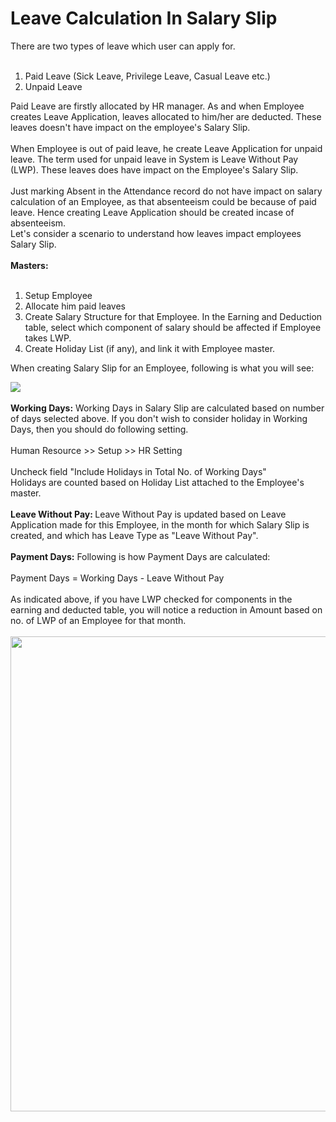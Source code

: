 <!-- add-breadcrumbs -->
<h1>Leave Calculation In Salary Slip</h1>

There are two types of leave which user can apply for.
<br>
<br>
<ol>
    <li>Paid Leave (Sick Leave, Privilege Leave, Casual Leave etc.)</li>
    <li>Unpaid Leave
        <br>
    </li>
</ol>Paid Leave are firstly allocated by HR manager. As and when Employee creates Leave Application, leaves allocated to him/her are deducted. These leaves doesn't have impact on the employee's Salary Slip.
<br>
<br>When Employee is out of paid leave, he create Leave Application for unpaid leave. The term used for unpaid leave in System is Leave Without Pay (LWP). These leaves does have impact on the Employee's Salary Slip.
<br>
<br>
<div class="well">Just marking Absent in the Attendance record do not have impact on salary calculation of an Employee, as that absenteeism could be because of paid leave. Hence creating Leave Application should be created incase of absenteeism.<br></div>Let's consider
a scenario to understand how leaves impact employees Salary Slip.
<br>
<br><b>Masters:</b>

<br>
<br>
<ol>
    <li>Setup Employee</li>
    <li>Allocate him paid leaves</li>
    <li>Create Salary Structure for that Employee. In the Earning and Deduction table, select which component of salary should be affected if Employee takes LWP.</li>
    <li>Create Holiday List (if any), and link it with Employee master.</li>
</ol>
<p>When creating Salary Slip for an Employee, following is what you will see:</p>
<img src="/docs/assets/img/articles/SGrab_282.png">
<br>
<br><b>Working Days:</b> Working Days in Salary Slip are calculated based on number of days selected above. If you don't wish to consider holiday in Working Days, then you should do following setting.
<br>
<br>
<div class="well">Human Resource &gt;&gt; Setup &gt;&gt; HR Setting
    <br>
    <br>Uncheck field "Include Holidays in Total No. of Working Days"
    <br>
</div>Holidays are counted based on Holiday List attached to the Employee's master.<b><br><br>Leave Without Pay: </b>Leave Without Pay is updated based on Leave Application made for this Employee, in the month for which Salary Slip is created, and which has
Leave Type as "Leave Without Pay".
<br>
<br><b>Payment Days:</b> Following is how Payment Days are calculated:
<br>
<br>Payment Days = Working Days - Leave Without Pay
<br>
<br>As indicated above, if you have LWP checked for components in the earning and deducted table, you will notice a reduction in Amount based on no. of LWP of an Employee for that month.
<br>
<br>
<img src="/docs/assets/img/articles/SGrab_283.png" width="760"><br>


<!-- markdown -->